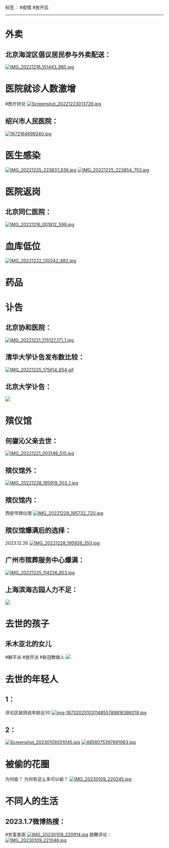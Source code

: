 标签： #疫情 #放开后
***
# 外卖
## 北京海淀区倡议居民参与外卖配送：
[![IMG_20221216_151443_985.jpg](https://raw.githubusercontent.com/bluntvoice/mypic/main/IMG_20221216_151443_985.jpg)](https://raw.githubusercontent.com/bluntvoice/mypic/main/IMG_20221216_151443_985.jpg)
# 医院就诊人数激增
#医疗挤兑
[![Screenshot_20221223013726.jpg](https://raw.githubusercontent.com/bluntvoice/mypic/main/Screenshot_20221223013726.jpg)](https://raw.githubusercontent.com/bluntvoice/mypic/main/Screenshot_20221223013726.jpg)
## 绍兴市人民医院：
[![1672164699240.jpg](https://raw.githubusercontent.com/bluntvoice/mypic/main/1672164699240.jpg)](https://raw.githubusercontent.com/bluntvoice/mypic/main/1672164699240.jpg)
# 医生感染
[![IMG_20221225_223837_836.jpg](https://raw.githubusercontent.com/bluntvoice/mypic/main/IMG_20221225_223837_836.jpg)](https://raw.githubusercontent.com/bluntvoice/mypic/main/IMG_20221225_223837_836.jpg)
[![IMG_20221225_223854_753.jpg](https://raw.githubusercontent.com/bluntvoice/mypic/main/IMG_20221225_223854_753.jpg)](https://raw.githubusercontent.com/bluntvoice/mypic/main/IMG_20221225_223854_753.jpg)
# 医院返岗
## 北京同仁医院：
[![IMG_20221216_001812_599.jpg](https://raw.githubusercontent.com/bluntvoice/mypic/main/IMG_20221216_001812_599.jpg)](https://raw.githubusercontent.com/bluntvoice/mypic/main/IMG_20221216_001812_599.jpg)
# 血库低位
[![IMG_20221222_130242_882.jpg](https://raw.githubusercontent.com/bluntvoice/mypic/main/IMG_20221222_130242_882.jpg)](https://raw.githubusercontent.com/bluntvoice/mypic/main/IMG_20221222_130242_882.jpg)
# 药品
# 讣告
## 北京协和医院：
[![IMG_20221221_175127_171_1.jpg](https://raw.githubusercontent.com/bluntvoice/mypic/main/IMG_20221221_175127_171_1.jpg)](https://raw.githubusercontent.com/bluntvoice/mypic/main/IMG_20221221_175127_171_1.jpg)
## 清华大学讣告发布数比较：
[![IMG_20221225_175614_654.gif](https://raw.githubusercontent.com/bluntvoice/mypic/main/IMG_20221225_175614_654.gif)](https://raw.githubusercontent.com/bluntvoice/mypic/main/IMG_20221225_175614_654.gif)
## 北京大学讣告：
![](https://raw.githubusercontent.com/bluntvoice/mypic/main/IMG_20221226_203637_304.jpg)
# 殡仪馆
## 何鋆沁父亲去世：
[![IMG_20221221_003146_515.jpg](https://raw.githubusercontent.com/bluntvoice/mypic/main/IMG_20221221_003146_515.jpg)](https://raw.githubusercontent.com/bluntvoice/mypic/main/IMG_20221221_003146_515.jpg)
## 殡仪馆外：
[![IMG_20221228_195919_303_1.jpg](https://raw.githubusercontent.com/bluntvoice/mypic/main/IMG_20221228_195919_303_1.jpg)](https://raw.githubusercontent.com/bluntvoice/mypic/main/IMG_20221228_195919_303_1.jpg)
## 殡仪馆内：
西安市殡仪馆
[![IMG_20221228_195732_720.jpg](https://raw.githubusercontent.com/bluntvoice/mypic/main/IMG_20221228_195732_720.jpg)](https://raw.githubusercontent.com/bluntvoice/mypic/main/IMG_20221228_195732_720.jpg)
## 殡仪馆爆满后的选择：
2023.12.26
[![IMG_20221228_195926_350.jpg](https://raw.githubusercontent.com/bluntvoice/mypic/main/IMG_20221228_195926_350.jpg)](https://raw.githubusercontent.com/bluntvoice/mypic/main/IMG_20221228_195926_350.jpg)
## 广州市殡葬服务中心爆满：
[![IMG_20221225_114226_853.jpg](https://raw.githubusercontent.com/bluntvoice/mypic/main/IMG_20221225_114226_853.jpg)](https://raw.githubusercontent.com/bluntvoice/mypic/main/IMG_20221225_114226_853.jpg)
## 上海滨海古园人力不足：
![](https://raw.githubusercontent.com/bluntvoice/mypic/main/IMG_20221226_234050_439.jpg)
# 去世的孩子
## 禾木亚北的女儿
#躺平派 #放开派 #新冠教做人
![](https://raw.githubusercontent.com/bluntvoice/mypic/main/1672076632201.jpg)
# 去世的年轻人
## 1：
评论区敌鸽说年龄近30
[![img-16732025103114855789816386019.jpg](https://raw.githubusercontent.com/bluntvoice/mypic/main/img-16732025103114855789816386019.jpg)](https://raw.githubusercontent.com/bluntvoice/mypic/main/img-16732025103114855789816386019.jpg)
## 2：
[![Screenshot_20230109201045.jpg](https://raw.githubusercontent.com/bluntvoice/mypic/main/Screenshot_20230109201045.jpg)](https://raw.githubusercontent.com/bluntvoice/mypic/main/Screenshot_20230109201045.jpg)
[![4856075397891983.jpg](https://raw.githubusercontent.com/bluntvoice/mypic/main/4856075397891983.jpg)](https://raw.githubusercontent.com/bluntvoice/mypic/main/4856075397891983.jpg)

# 被偷的花圈
为何偷？
为何有这么多可以偷？
[![IMG_20230109_220245.jpg](https://raw.githubusercontent.com/bluntvoice/mypic/main/IMG_20230109_220245.jpg)](https://raw.githubusercontent.com/bluntvoice/mypic/main/IMG_20230109_220245.jpg)

# 不同人的生活
## 2023.1.7微博热搜：
#贫富差距
[![IMG_20230109_220914.jpg](https://raw.githubusercontent.com/bluntvoice/mypic/main/IMG_20230109_220914.jpg)](https://raw.githubusercontent.com/bluntvoice/mypic/main/IMG_20230109_220914.jpg)
跳舞评论：
[![IMG_20230109_221046.jpg](https://raw.githubusercontent.com/bluntvoice/mypic/main/IMG_20230109_221046.jpg)](https://raw.githubusercontent.com/bluntvoice/mypic/main/IMG_20230109_221046.jpg)